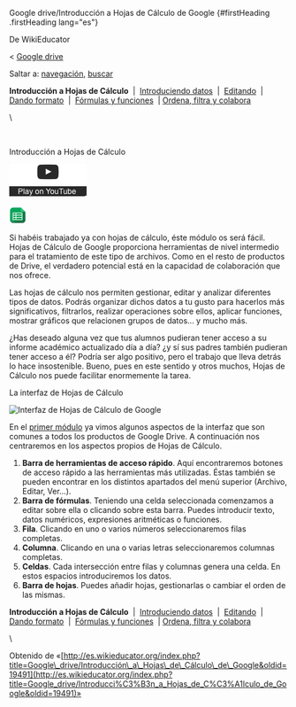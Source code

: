 






Google drive/Introducción a Hojas de Cálculo de Google {#firstHeading .firstHeading lang="es"}






De WikiEducator





&lt; [Google
drive](/Google_drive "Google drive")





Saltar a: [navegación](#mw-navigation), [buscar](#p-search)









**Introducción a Hojas de Cálculo**  |  [Introduciendo
datos](/Google_drive/Introduciendo_datos_en_Hojas_de_C%C3%A1lculo_de_Google "Google drive/Introduciendo datos en Hojas de Cálculo de Google")
 | 
[Editando](/Google_drive/Editando_Hojas_de_C%C3%A1lculo_de_Google_Drive "Google drive/Editando Hojas de Cálculo de Google Drive")
 |  [Dando
formato](/Google_drive/Dando_formato_a_Hojas_de_Calculo_en_Google_Drive "Google drive/Dando formato a Hojas de Calculo en Google Drive")
 |  [Fórmulas y
funciones](/Google_drive/F%C3%B3rmulas_y_funciones_en_Hojas_de_Calculo_en_Google_Drive "Google drive/Fórmulas y funciones en Hojas de Calculo en Google Drive")
 | [Ordena, filtra y
colabora](/Google_drive/Colaborando_con_Hojas_de_C%C3%A1lculo_de_Google "Google drive/Colaborando con Hojas de Cálculo de Google")





\



[](https://www.youtube.com/watch?v=Tnt_ab7_b_Y%26rel%3D0&t=0)





![](images/clear1x1.gif)



Introducción a
Hojas de Cálculo






![](images/start_play_YouTube.png)







![Google Sheets.png](images/30px-Google_Sheets.png)


Si habéis trabajado ya con hojas de cálculo, éste módulo os será fácil.
Hojas de Cálculo de Google proporciona herramientas de nivel intermedio
para el tratamiento de este tipo de archivos. Como en el resto de
productos de Drive, el verdadero potencial está en la capacidad de
colaboración que nos ofrece.

Las hojas de cálculo nos permiten gestionar, editar y analizar
diferentes tipos de datos. Podrás organizar dichos datos a tu gusto para
hacerlos más significativos, filtrarlos, realizar operaciones sobre
ellos, aplicar funciones, mostrar gráficos que relacionen grupos de
datos... y mucho más.

¿Has deseado alguna vez que tus alumnos pudieran tener acceso a su
informe académico actualizado día a día? ¿y sí sus padres también
pudieran tener acceso a él? Podría ser algo positivo, pero el trabajo
que lleva detrás lo hace insostenible. Bueno, pues en este sentido y
otros muchos, Hojas de Cálculo nos puede facilitar enormemente la tarea.

La interfaz de Hojas de Cálculo






![Interfaz de Hojas de Cálculo de
Google](images/800px-Interfaz_de_Hojas_de_C%C3%A1lculo_de_Google.png)







En el [primer
módulo](/Google_drive/Creaci%C3%B3n_y_gesti%C3%B3n_de_archivos_en_Google_Drive "Google drive/Creación y gestión de archivos en Google Drive")
ya vimos algunos aspectos de la interfaz que son comunes a todos los
productos de Google Drive. A continuación nos centraremos en los
aspectos propios de Hojas de Cálculo.

1.  **Barra de herramientas de acceso rápido**. Aquí encontraremos
    botones de acceso rápido a las herramientas más utilizadas. Éstas
    también se pueden encontrar en los distintos apartados del menú
    superior (Archivo, Editar, Ver...).
2.  **Barra de fórmulas**. Teniendo una celda seleccionada comenzamos a
    editar sobre ella o clicando sobre esta barra. Puedes introducir
    texto, datos numéricos, expresiones aritméticas o funciones.
3.  **Fila**. Clicando en uno o varios números seleccionaremos
    filas completas.
4.  **Columna**. Clicando en una o varias letras seleccionaremos
    columnas completas.
5.  **Celdas**. Cada intersección entre filas y columnas genera
    una celda. En estos espacios introduciremos los datos.
6.  **Barra de hojas**. Puedes añadir hojas, gestionarlas o cambiar el
    orden de las mismas.





**Introducción a Hojas de Cálculo**  |  [Introduciendo
datos](/Google_drive/Introduciendo_datos_en_Hojas_de_C%C3%A1lculo_de_Google "Google drive/Introduciendo datos en Hojas de Cálculo de Google")
 | 
[Editando](/Google_drive/Editando_Hojas_de_C%C3%A1lculo_de_Google_Drive "Google drive/Editando Hojas de Cálculo de Google Drive")
 |  [Dando
formato](/Google_drive/Dando_formato_a_Hojas_de_Calculo_en_Google_Drive "Google drive/Dando formato a Hojas de Calculo en Google Drive")
 |  [Fórmulas y
funciones](/Google_drive/F%C3%B3rmulas_y_funciones_en_Hojas_de_Calculo_en_Google_Drive "Google drive/Fórmulas y funciones en Hojas de Calculo en Google Drive")
 | [Ordena, filtra y
colabora](/Google_drive/Colaborando_con_Hojas_de_C%C3%A1lculo_de_Google "Google drive/Colaborando con Hojas de Cálculo de Google")





\





Obtenido de
«[http://es.wikieducator.org/index.php?title=Google\_drive/Introducción\_a\_Hojas\_de\_Cálculo\_de\_Google&oldid=19491](http://es.wikieducator.org/index.php?title=Google_drive/Introducci%C3%B3n_a_Hojas_de_C%C3%A1lculo_de_Google&oldid=19491)»














